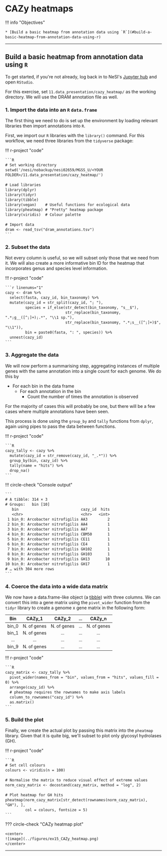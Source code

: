 # CAZy heatmaps

!!! info "Objectives"

    * [Build a basic heatmap from annotation data using `R`](#build-a-basic-heatmap-from-annotation-data-using-r)

---

## Build a basic heatmap from annotation data using `R`

To get started, if you're not already, log back in to NeSI's [Jupyter hub](https://jupyter.nesi.org.nz/hub/login) and open `RStudio`.

For this exercise, set `11.data_presentation/cazy_heatmap/` as the working directory. We will use the DRAM annotation file as well.

### 1. Import the data into an `R` `data.frame`

The first thing we need to do is set up the environment by loading relevant libraries then import annotations into `R`. 

First, we import our `R` libraries with the `library()` command. For this workflow, we need three libraries from the `tidyverse` package:

!!! r-project "code"

    ```R
    # Set working directory
    setwd('/nesi/nobackup/nesi02659/MGSS_U/<YOUR FOLDER>/11.data_presentation/cazy_heatmap/')

    # Load libraries
    library(dplyr)
    library(tidyr)
    library(tibble)
    library(vegan)    # Useful functions for ecological data
    library(pheatmap) # "Pretty" heatmap package
    library(viridis)  # Colour palette

    # Import data
    dram <- read_tsv("dram_annotations.tsv")
    ```

### 2. Subset the data

Not every column is useful, so we will subset only those that we need from it. We will also create a more informative bin ID for the heatmap that incorporates genus and species level information.

!!! r-project "code"

    ```r linenums="1"
    cazy <- dram %>%
      select(fasta, cazy_id, bin_taxonomy) %>%
      mutate(cazy_id = str_split(cazy_id, "; "),
             species = if_else(str_detect(bin_taxonomy, "s__$"),
                               str_replace(bin_taxonomy, ".*;g__([^;]+);.*", "\\1 sp."),
                               str_replace(bin_taxonomy, ".*;s__([^;]+)$", "\\1")),
             bin = paste0(fasta, ": ", species)) %>%
      unnest(cazy_id)
    ```

### 3. Aggregate the data

We will now perform a summarising step, aggregating instances of multiple genes with the same annotation into a single count for each genome. We do this by

- For each bin in the data frame
    - For each annotation in the bin
        - Count the number of times the annotation is observed

For the majority of cases this will probably be one, but there will be a few cases where multiple annotations have been seen.

This process is done using the `group_by` and `tally` functions from `dplyr`, again using pipes to pass the data between functions.

!!! r-project "code"

    ```R
    cazy_tally <- cazy %>%
      mutate(cazy_id = str_remove(cazy_id, "_.*")) %>%
      group_by(bin, cazy_id) %>%
      tally(name = "hits") %>%
      drop_na()
    ```

!!! circle-check "Console output"

    ```
    # A tibble: 314 × 3
    # Groups:   bin [10]
       bin                            cazy_id  hits
       <chr>                          <chr>   <int>
     1 bin_0: Arcobacter nitrofigilis AA3         2
     2 bin_0: Arcobacter nitrofigilis AA4         1
     3 bin_0: Arcobacter nitrofigilis AA7         1
     4 bin_0: Arcobacter nitrofigilis CBM50       1
     5 bin_0: Arcobacter nitrofigilis CE11        1
     6 bin_0: Arcobacter nitrofigilis CE4         1
     7 bin_0: Arcobacter nitrofigilis GH102       1
     8 bin_0: Arcobacter nitrofigilis GH103       1
     9 bin_0: Arcobacter nitrofigilis GH13       10
    10 bin_0: Arcobacter nitrofigilis GH17        1
    # … with 304 more rows
    ```

### 4. Coerce the data into a wide data matrix

We now have a data.frame-like object (a [tibble](https://tibble.tidyverse.org/)) with three columns. We can convert this into a gene matrix using the `pivot_wider` function from the `tidyr` library to create a genome x gene matrix in the following form:

|Bin|CAZy_1|CAZy_2|...|CAZy_n|
|:---:|:---:|:---:|:---:|:---:|
|bin_0|N. of genes|N. of genes|...|N. of genes|
|bin_1|N. of genes|...|...|...|
|...|...|...|...|...|
|bin_9|N. of genes|...|...|...|

!!! r-project "code"

    ```R
    cazy_matrix <- cazy_tally %>%
      pivot_wider(names_from = "bin", values_from = "hits", values_fill = 0) %>%
      arrange(cazy_id) %>%
      # pheatmap requires the rownames to make axis labels
      column_to_rownames("cazy_id") %>%
      as.matrix()
    ```

### 5. Build the plot

Finally, we create the actual plot by passing this matrix into the `pheatmap` library. Given that it is quite big, we'll subset to plot only glycosyl hydrolases (GH).

!!! r-project "code"

    ```R
    # Set cell colours
    colours <- viridis(n = 100)

    # Normalise the matrix to reduce visual effect of extreme values
    norm_cazy_matrix <- decostand(cazy_matrix, method = "log", 2)

    # Plot heatmap for GH hits
    pheatmap(norm_cazy_matrix[str_detect(rownames(norm_cazy_matrix), "GH"), ], 
             col = colours, fontsize = 5)
    ```

??? circle-check "CAZy heatmap plot"

    <center>
    ![image](../figures/ex15_CAZy_heatmap.png)
    </center>

---
